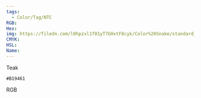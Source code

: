 ```yaml
---
tags:
  - Color/Tag/NTC
RGB:
Hex:
img: https://filedn.com/l0hpzxl1f01yT7GHxtF8cyk/Color%20Snake/standard_csv_to_svg/%23/B19461.svg
CMYK:
HSL:
Name:
---
```

Teak
```palette
#B19461
```
RGB
